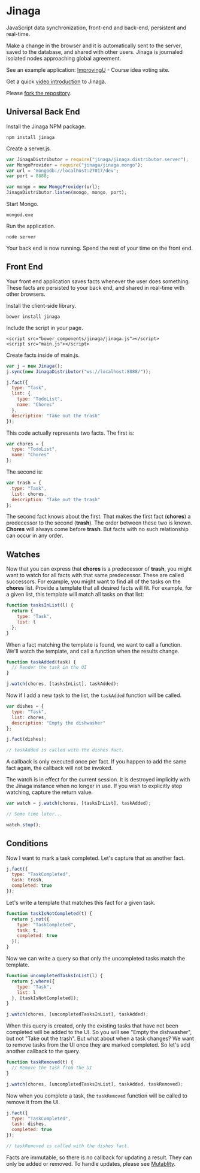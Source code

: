 # Jinaga
JavaScript data synchronization, front-end and back-end, persistent and real-time.

Make a change in the browser and it is automatically sent to the server, saved to the database, and shared with other users. Jinaga is journaled isolated nodes approaching global agreement. 

See an example application: [ImprovingU](https://jinagademo.azurewebsites.net) - Course idea voting site.

Get a quick [video introduction](https://vimeo.com/channels/jinaga) to Jinaga.

Please [fork the repository](https://github.com/michaellperry/jinaga).

## Universal Back End

Install the Jinaga NPM package.

```
npm install jinaga
```

Create a server.js.

``` JavaScript
var JinagaDistributor = require("jinaga/jinaga.distributor.server");
var MongoProvider = require("jinaga/jinaga.mongo");
var url = 'mongodb://localhost:27017/dev';
var port = 8888;

var mongo = new MongoProvider(url);
JinagaDistributor.listen(mongo, mongo, port);
```

Start Mongo.

```
mongod.exe
```

Run the application.

```
node server
```

Your back end is now running. Spend the rest of your time on the front end.

## Front End

Your front end application saves facts whenever the user does something. These facts are persisted to your back end, and shared in real-time with other browsers.

Install the client-side library.

```
bower install jinaga
```

Include the script in your page.

```
<script src="bower_components/jinaga/jinaga.js"></script>
<script src="main.js"></script>
```

Create facts inside of main.js.

```JavaScript
var j = new Jinaga();
j.sync(new JinagaDistributor("ws://localhost:8888/"));

j.fact({
  type: "Task",
  list: {
    type: "TodoList",
    name: "Chores"
  },
  description: "Take out the trash"
});
```

This code actually represents two facts. The first is:

```JavaScript
var chores = {
  type: "TodoList",
  name: "Chores"
};
```

The second is:

```JavaScript
var trash = {
  type: "Task",
  list: chores,
  description: "Take out the trash"
};
```

The second fact knows about the first. That makes the first fact (**chores**) a predecessor to the second (**trash**). The order between these two is known. **Chores** will always come before **trash**. But facts with no such relationship can occur in any order.

## Watches

Now that you can express that **chores** is a predecessor of **trash**, you might want to watch for all facts with that same predecessor. These are called successors. For example, you might want to find all of the tasks on the **chores** list. Provide a template that all desired facts will fit. For example, for a given list, this template will match all tasks on that list:

```JavaScript
function tasksInList(l) {
  return {
    type: "Task",
    list: l
  };
}
```

When a fact matching the template is found, we want to call a function. We'll watch the template, and call a function when the results change.

```JavaScript
function taskAdded(task) {
  // Render the task in the UI
}

j.watch(chores, [tasksInList], taskAdded);
```

Now if I add a new task to the list, the `taskAdded` function will be called.

```JavaScript
var dishes = {
  type: "Task",
  list: chores,
  description: "Empty the dishwasher"
};

j.fact(dishes);

// taskAdded is called with the dishes fact.
```

A callback is only executed once per fact. If you happen to add the same fact again, the callback will not be invoked.

The watch is in effect for the current session. It is destroyed implicitly with the Jinaga instance when no longer in use. If you wish to explicitly stop watching, capture the return value.

```JavaScript
var watch = j.watch(chores, [tasksInList], taskAdded);

// Some time later...

watch.stop();
``` 

## Conditions

Now I want to mark a task completed. Let's capture that as another fact.

```JavaScript
j.fact({
  type: "TaskCompleted",
  task: trash,
  completed: true
});
```

Let's write a template that matches this fact for a given task.

```JavaScript
function taskIsNotCompleted(t) {
  return j.not({
    type: "TaskCompleted",
    task: t,
    completed: true
  });
}
```

Now we can write a query so that only the uncompleted tasks match the template.

```JavaScript
function uncompletedTasksInList(l) {
  return j.where({
    type: "Task",
    list: l
  }, [taskIsNotCompleted]);
}

j.watch(chores, [uncompletedTasksInList], taskAdded);
```

When this query is created, only the existing tasks that have not been completed will be added to the UI. So you will see "Empty the dishwasher", but not "Take out the trash". But what about when a task changes? We want to remove tasks from the UI once they are marked completed. So let's add another callback to the query.

```JavaScript
function taskRemoved(t) {
  // Remove the task from the UI
}

j.watch(chores, [uncompletedTasksInList], taskAdded, taskRemoved);
```

Now when you complete a task, the `taskRemoved` function will be called to remove it from the UI.

```JavaScript
j.fact({
  type: "TaskCompleted",
  task: dishes,
  completed: true
});

// taskRemoved is called with the dishes fact.
```

Facts are immutable, so there is no callback for updating a result. They can only be added or removed. To handle updates, please see [Mutablity](https://github.com/michaellperry/jinaga/blob/master/mutability.md).
